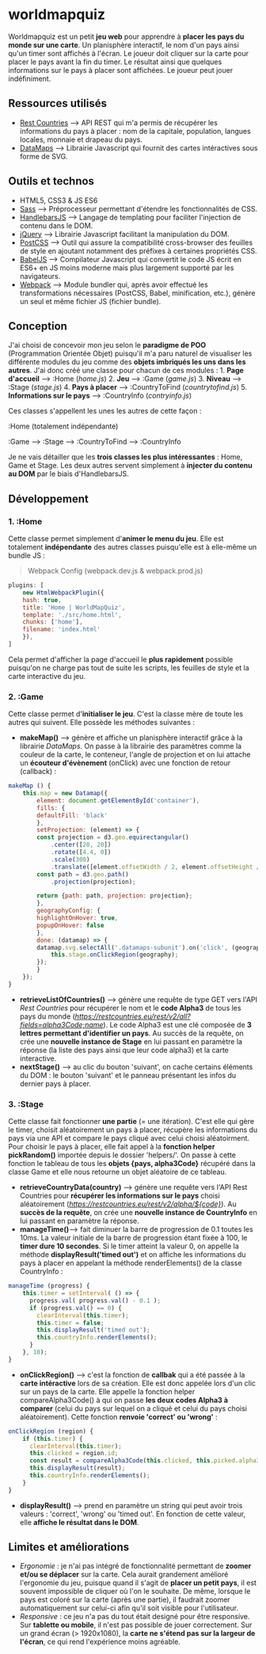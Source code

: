 # worldmapquiz
Worldmapquiz est un petit **jeu web** pour apprendre à **placer les pays du monde sur une carte**. Un planisphère interactif, le nom d'un pays ainsi qu'un timer sont affichés à l'écran. Le joueur doit cliquer sur la carte pour placer le pays avant la fin du timer. Le résultat ainsi que quelques informations sur le pays à placer sont affichées. Le joueur peut jouer indéfiniment.

## Ressources utilisés
- [Rest Countries](https://restcountries.eu/) --> API REST qui m'a permis de récupérer les informations du pays à placer : nom de la capitale, population, langues locales, monnaie et drapeau du pays.
- [DataMaps](https://datamaps.github.io/) --> Librairie Javascript qui fournit des cartes intéractives sous forme de SVG.

## Outils et technos
- HTML5, CSS3 & JS ES6
- [Sass](https://sass-lang.com/) --> Préprocesseur permettant d'étendre les fonctionnalités de CSS.
- [HandlebarsJS](https://handlebarsjs.com/) --> Langage de templating pour faciliter l'injection de contenu dans le DOM.
- [jQuery](https://jquery.com/) --> Librairie Javascript facilitant la manipulation du DOM.
- [PostCSS](https://postcss.org/) --> Outil qui assure la compatibilité cross-browser des feuilles de style en ajoutant notamment des préfixes à certaines propriétés CSS.
- [BabelJS](https://babeljs.io/) --> Compilateur Javascript qui convertit le code JS écrit en ES6+ en JS moins moderne mais plus largement supporté par les navigateurs.
- [Webpack](https://webpack.js.org/) --> Module bundler qui, après avoir effectué les transformations nécessaires (PostCSS, Babel, minification, etc.), génère un seul et même fichier JS (fichier bundle).

## Conception
J'ai choisi de concevoir mon jeu selon le **paradigme de POO** (Programmation Orientée Objet) puisqu'il m'a paru naturel de visualiser les différente modules du jeu comme des **objets imbriqués les uns dans les autres**. J'ai donc créé une classe pour chacun de ces modules :
    1. **Page d'accueil** --> :Home (*home.js*)
    2. **Jeu** --> :Game (*game.js*)
    3. **Niveau** --> :Stage (*stage.js*)
    4. **Pays à placer** --> :CountryToFind (*countrytofind.js*)
    5. **Informations sur le pays** --> :CountryInfo (*contryinfo.js*)

Ces classes s'appellent les unes les autres de cette façon :

:Home (totalement indépendante)

:Game --> :Stage --> :CountryToFind
                 --> :CountryInfo

Je ne vais détailler que les **trois classes les plus intéressantes** : Home, Game et Stage. Les deux autres servent simplement à **injecter du contenu au DOM** par le biais d'HandlebarsJS.

## Développement

### 1. :Home
Cette classe permet simplement d'**animer le menu du jeu**. Elle est totalement **indépendante** des autres classes puisqu'elle est à elle-même un bundle JS :

> Webpack Config (webpack.dev.js & webpack.prod.js)
```javascript
plugins: [
    new HtmlWebpackPlugin({
    hash: true,
    title: 'Home | WorldMapQuiz',
    template: './src/home.html',
    chunks: ['home'],
    filename: 'index.html'
    }),
]
```

Cela permet d'afficher la page d'accueil le **plus rapidement** possible puisqu'on ne charge pas tout de suite les scripts, les feuilles de style et la carte interactive du jeu.

### 2. :Game
Cette classe permet d'**initialiser le jeu**. C'est la classe mère de toute les autres qui suivent. Elle possède les méthodes suivantes :

- **makeMap()** --> génère et affiche un planisphère interactif grâce à la librairie *DataMaps*. On passe à la librairie des paramètres comme la couleur de la carte, le conteneur, l'angle de projection et on lui attache un **écouteur d'évènement** (onClick) avec une fonction de retour (callback) :
```javascript
makeMap () {
    this.map = new Datamap({
        element: document.getElementById('container'),
        fills: {
        defaultFill: 'black'
        },
        setProjection: (element) => {
        const projection = d3.geo.equirectangular()
            .center([20, 20])
            .rotate([4.4, 0])
            .scale(300)
            .translate([element.offsetWidth / 2, element.offsetHeight / 2]);
        const path = d3.geo.path()
            .projection(projection);

        return {path: path, projection: projection};
        },
        geographyConfig: {
        highlightOnHover: true,
        popupOnHover: false
        },
        done: (datamap) => {
        datamap.svg.selectAll('.datamaps-subunit').on('click', (geography) => {
            this.stage.onClickRegion(geography);
        });
        }
    });
}
```

- **retrieveListOfCountries()** --> génère une requête de type GET vers l'API *Rest Countries* pour récupérer le nom et le **code Alpha3** de tous les pays du monde (*https://restcountries.eu/rest/v2/all?fields=alpha3Code;name*). Le code Alpha3 est une clé composée de **3 lettres permettant d'identifier un pays**. Au succès de la requête, on crée une **nouvelle instance de Stage** en lui passant en paramètre la réponse (la liste des pays ainsi que leur code alpha3) et la carte interactive.
- **nextStage()** --> au clic du bouton 'suivant', on cache certains éléments du DOM : le bouton 'suivant' et le panneau présentant les infos du dernier pays à placer.

### 3. :Stage
Cette classe fait fonctionner **une partie** (= une itération). C'est elle qui gère le timer, choisit aléatoirement un pays à placer, récupère les informations du pays via une API et compare le pays cliqué avec celui choisi aléatoirment.
Pour choisir le pays à placer, elle fait appel à la **fonction helper pickRandom()** importée depuis le dossier 'helpers/'. On passe à cette fonction le tableau de tous les **objets {pays, alpha3Code}** récupéré dans la classe Game et elle nous retourne un objet aléatoire de ce tableau.
- **retrieveCountryData(country)** --> génère une requête vers l'API Rest Countries pour **récupérer les informations sur le pays** choisi aléatoirement (*https://restcountries.eu/rest/v2/alpha/${code}*). Au **succès de la requête**, on crée une **nouvelle instance de CountryInfo** en lui passant en paramètre la réponse.
- **manageTime()**--> fait diminuer la barre de progression de 0.1 toutes les 10ms. La valeur initiale de la barre de progression étant fixée à 100, le **timer dure 10 secondes**. Si le timer atteint la valeur 0, on appelle la méthode **displayResult('timed out')** et on affiche les informations du pays à placer en appelant la méthode renderElements() de la classe CountryInfo :
```javascript
manageTime (progress) {
    this.timer = setInterval( () => {
      progress.val( progress.val() - 0.1 );
      if (progress.val() == 0) {
        clearInterval(this.timer);
        this.timer = false;
        this.displayResult('timed out');
        this.countryInfo.renderElements();
      }
    }, 10);
}
```
- **onClickRegion()** --> c'est la fonction de **callbak** qui a été passée à la **carte intéractive** lors de sa création. Elle est donc appelée lors d'un clic sur un pays de la carte. Elle appelle la fonction helper compareAlpha3Code() à qui on passe **les deux codes Alpha3 à comparer** (celui du pays sur lequel on a cliqué et celui du pays choisi aléatoirement). Cette fonction **renvoie 'correct' ou 'wrong'** :
```javascript
onClickRegion (region) {
    if (this.timer) {
      clearInterval(this.timer);
      this.clicked = region.id;
      const result = compareAlpha3Code(this.clicked, this.picked.alpha3Code);
      this.displayResult(result);
      this.countryInfo.renderElements();
    }
}
```
- **displayResult()** --> prend en paramètre un string qui peut avoir trois valeurs : 'correct', 'wrong' ou 'timed out'. En fonction de cette valeur, elle **affiche le résultat dans le DOM**.

## Limites et améliorations
- *Ergonomie* : je n'ai pas intégré de fonctionnalité permettant de **zoomer et/ou se déplacer** sur la carte. Cela aurait grandement amélioré l'ergonomie du jeu, puisque quand il s'agit de **placer un petit pays**, il est souvent impossible de cliquer où l'on le souhaite. De même, lorsque le pays est coloré sur la carte (après une partie), il faudrait zoomer automatiquement sur celui-ci afin qu'il soit visible pour l'utilisateur.
- *Responsive* : ce jeu n'a pas du tout était designé pour être responsive. Sur **tablette ou mobile**, il n'est pas possible de jouer correctement. Sur un grand écran (> 1920x1080), la **carte ne s'étend pas sur la largeur de l'écran**, ce qui rend l'expérience moins agréable.
